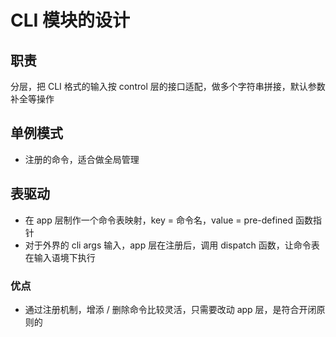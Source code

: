 # CLI 模块的设计

## 职责

分层，把 CLI 格式的输入按 control 层的接口适配，做多个字符串拼接，默认参数补全等操作

## 单例模式

- 注册的命令，适合做全局管理

## 表驱动

- 在 app 层制作一个命令表映射，key = 命令名，value = pre-defined 函数指针
- 对于外界的 cli args 输入，app 层在注册后，调用 dispatch 函数，让命令表在输入语境下执行

### 优点

- 通过注册机制，增添 / 删除命令比较灵活，只需要改动 app 层，是符合开闭原则的
